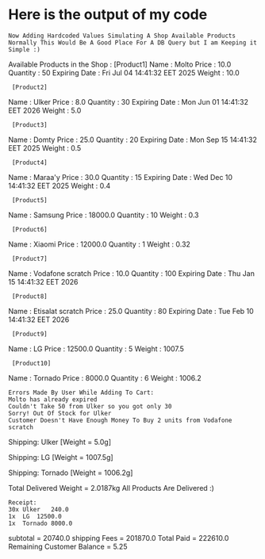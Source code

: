 # Here is the output of my code

~~~~~~~~~~~~~~~~~~~~~~~~~~~~~~~~~~~~~~~~~~~~~~~~~~~~~~~~~~~~~~~~~
Now Adding Hardcoded Values Simulating A Shop Available Products
Normally This Would Be A Good Place For A DB Query but I am Keeping it Simple :)
~~~~~~~~~~~~~~~~~~~~~~~~~~~~~~~~~~~~~~~~~~~~~~~~~~~~~~~~~~~~~~~~~
Available Products in the Shop :
	 [Product1]
Name     : Molto
Price    : 10.0
Quantity : 50
Expiring Date : Fri Jul 04 14:41:32 EET 2025
Weight : 10.0




	 [Product2]
Name     : Ulker
Price    : 8.0
Quantity : 30
Expiring Date : Mon Jun 01 14:41:32 EET 2026
Weight : 5.0




	 [Product3]
Name     : Domty
Price    : 25.0
Quantity : 20
Expiring Date : Mon Sep 15 14:41:32 EET 2025
Weight : 0.5




	 [Product4]
Name     : Maraa'y
Price    : 30.0
Quantity : 15
Expiring Date : Wed Dec 10 14:41:32 EET 2025
Weight : 0.4




	 [Product5]
Name     : Samsung
Price    : 18000.0
Quantity : 10
Weight : 0.3




	 [Product6]
Name     : Xiaomi
Price    : 12000.0
Quantity : 1
Weight : 0.32




	 [Product7]
Name     : Vodafone scratch
Price    : 10.0
Quantity : 100
Expiring Date : Thu Jan 15 14:41:32 EET 2026




	 [Product8]
Name     : Etisalat scratch
Price    : 25.0
Quantity : 80
Expiring Date : Tue Feb 10 14:41:32 EET 2026




	 [Product9]
Name     : LG
Price    : 12500.0
Quantity : 5
Weight : 1007.5




	 [Product10]
Name     : Tornado
Price    : 8000.0
Quantity : 6
Weight : 1006.2




~~~~~~~~~~~~~~~~~~~~~~~~~~~~~~~~~~~~~~~~~~~~~~~~~~~~~~~~~~~~~~~~~
Errors Made By User While Adding To Cart: 
Molto has already expired
Couldn't Take 50 from Ulker so you got only 30
Sorry! Out Of Stock for Ulker
Customer Doesn't Have Enough Money To Buy 2 units from Vodafone scratch
~~~~~~~~~~~~~~~~~~~~~~~~~~~~~~~~~~~~~~~~~~~~~~~~~~~~~~~~~~~~~~~~~
Shipping: Ulker [Weight = 5.0g]

Shipping: LG [Weight = 1007.5g]

Shipping: Tornado [Weight = 1006.2g]

Total Delivered Weight = 2.0187kg
All Products Are Delivered :)
~~~~~~~~~~~~~~~~~~~~~~~~~~~~~~~~~~~~~~~~~~~~~~~~~~~~~~~~~~~~~~~~~
Receipt: 
30x	Ulker	240.0
1x	LG	12500.0
1x	Tornado	8000.0
~~~~~~~~~~~~~~~~~~~~~~~~~~~~~~~~~~~~~~~~~~~~~~~~~~~~~~~~~~~~~~~~~
subtotal = 20740.0
shipping Fees = 201870.0
Total Paid = 222610.0
Remaining Customer Balance = 5.25
~~~~~~~~~~~~~~~~~~~~~~~~~~~~~~~~~~~~~~~~~~~~~~~~~~~~~~~~~~~~~~~~~
